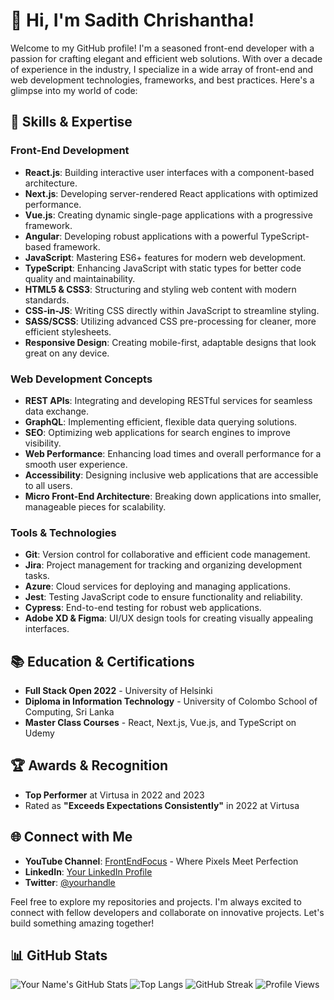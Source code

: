 # 👋 Hi, I'm Sadith Chrishantha!

Welcome to my GitHub profile! I'm a seasoned front-end developer with a passion for crafting elegant and efficient web solutions. With over a decade of experience in the industry, I specialize in a wide array of front-end and web development technologies, frameworks, and best practices. Here's a glimpse into my world of code:

## 🚀 Skills & Expertise

### Front-End Development
- **React.js**: Building interactive user interfaces with a component-based architecture.
- **Next.js**: Developing server-rendered React applications with optimized performance.
- **Vue.js**: Creating dynamic single-page applications with a progressive framework.
- **Angular**: Developing robust applications with a powerful TypeScript-based framework.
- **JavaScript**: Mastering ES6+ features for modern web development.
- **TypeScript**: Enhancing JavaScript with static types for better code quality and maintainability.
- **HTML5 & CSS3**: Structuring and styling web content with modern standards.
- **CSS-in-JS**: Writing CSS directly within JavaScript to streamline styling.
- **SASS/SCSS**: Utilizing advanced CSS pre-processing for cleaner, more efficient stylesheets.
- **Responsive Design**: Creating mobile-first, adaptable designs that look great on any device.

### Web Development Concepts
- **REST APIs**: Integrating and developing RESTful services for seamless data exchange.
- **GraphQL**: Implementing efficient, flexible data querying solutions.
- **SEO**: Optimizing web applications for search engines to improve visibility.
- **Web Performance**: Enhancing load times and overall performance for a smooth user experience.
- **Accessibility**: Designing inclusive web applications that are accessible to all users.
- **Micro Front-End Architecture**: Breaking down applications into smaller, manageable pieces for scalability.

### Tools & Technologies
- **Git**: Version control for collaborative and efficient code management.
- **Jira**: Project management for tracking and organizing development tasks.
- **Azure**: Cloud services for deploying and managing applications.
- **Jest**: Testing JavaScript code to ensure functionality and reliability.
- **Cypress**: End-to-end testing for robust web applications.
- **Adobe XD & Figma**: UI/UX design tools for creating visually appealing interfaces.

## 📚 Education & Certifications
- **Full Stack Open 2022** - University of Helsinki
- **Diploma in Information Technology** - University of Colombo School of Computing, Sri Lanka
- **Master Class Courses** - React, Next.js, Vue.js, and TypeScript on Udemy

## 🏆 Awards & Recognition
- **Top Performer** at Virtusa in 2022 and 2023
- Rated as **"Exceeds Expectations Consistently"** in 2022 at Virtusa

## 🌐 Connect with Me
- **YouTube Channel**: [FrontEndFocus](https://www.youtube.com/channel/yourchannel) - Where Pixels Meet Perfection
- **LinkedIn**: [Your LinkedIn Profile](https://www.linkedin.com/in/yourprofile)
- **Twitter**: [@yourhandle](https://twitter.com/yourhandle)

Feel free to explore my repositories and projects. I'm always excited to connect with fellow developers and collaborate on innovative projects. Let's build something amazing together!

## 📊 GitHub Stats

![Your Name's GitHub Stats](https://github-readme-stats.vercel.app/api?username=yourusername&show_icons=true&theme=radical)
![Top Langs](https://github-readme-stats.vercel.app/api/top-langs/?username=yourusername&layout=compact&theme=radical)
![GitHub Streak](https://github-readme-streak-stats.herokuapp.com/?user=yourusername&theme=radical)
![Profile Views](https://komarev.com/ghpvc/?username=yourusername&color=brightgreen)

<!--
**yourusername/yourusername** is a ✨ special ✨ repository because its `README.md` (this file) appears on your GitHub profile.
-->
